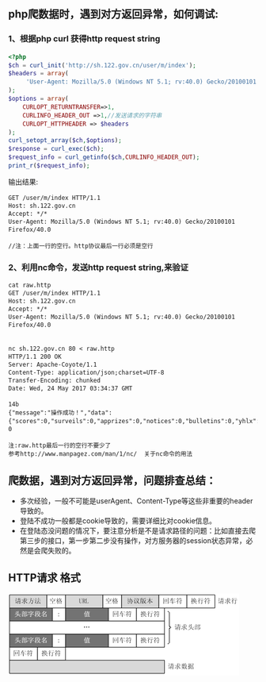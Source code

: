 ## php爬数据时，遇到对方返回异常，如何调试:

### 1、根据php curl 获得http request string

```php
<?php
$ch = curl_init('http://sh.122.gov.cn/user/m/index');
$headers = array(
     'User-Agent: Mozilla/5.0 (Windows NT 5.1; rv:40.0) Gecko/20100101 Firefox/40.0'
);
$options = array(
    CURLOPT_RETURNTRANSFER=>1,
    CURLINFO_HEADER_OUT =>1,//发送请求的字符串
    CURLOPT_HTTPHEADER => $headers
);
curl_setopt_array($ch,$options);
$response = curl_exec($ch);
$request_info = curl_getinfo($ch,CURLINFO_HEADER_OUT);
print_r($request_info);
```

输出结果:

```
GET /user/m/index HTTP/1.1
Host: sh.122.gov.cn
Accept: */*
User-Agent: Mozilla/5.0 (Windows NT 5.1; rv:40.0) Gecko/20100101 Firefox/40.0

//注：上面一行的空行。http协议最后一行必须是空行
```

### 2、利用nc命令，发送http request string,来验证

```shell
cat raw.http 
GET /user/m/index HTTP/1.1
Host: sh.122.gov.cn
Accept: */*
User-Agent: Mozilla/5.0 (Windows NT 5.1; rv:40.0) Gecko/20100101 Firefox/40.0


nc sh.122.gov.cn 80 < raw.http
HTTP/1.1 200 OK
Server: Apache-Coyote/1.1
Content-Type: application/json;charset=UTF-8
Transfer-Encoding: chunked
Date: Wed, 24 May 2017 03:34:37 GMT

14b
{"message":"操作成功！","data":{"scores":0,"surveils":0,"apprizes":0,"notices":0,"bulletins":0,"yhlx":null,"yhdh":null,"dwsx":null,"fzjg":null,"lastLoginIp":null,"hpt":"沪","domain":"http://sh.122.gov.cn","loginDomain":"https://sh.122.gov.cn","showpub":"0","roaming":false,"authenticate":false,"rememberme":false},"code":200}
0

注:raw.http最后一行的空行不要少了
参考http://www.manpagez.com/man/1/nc/  关于nc命令的用法
```

## 爬数据，遇到对方返回异常，问题排查总结：

- 多次经验，一般不可能是userAgent、Content-Type等这些非重要的header导致的。
- 登陆不成功一般都是cookie导致的，需要详细比对cookie信息。
- 在登陆态没问题的情况下，要注意分析是不是请求路径的问题：比如直接去爬第三步的接口，第一步第二步没有操作，对方服务器的session状态异常，必然是会爬失败的。


## HTTP请求 格式

![](./images/http_formate.png) 